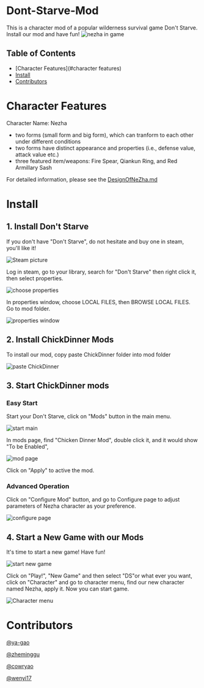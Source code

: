 # Dont-Starve-Mod
This is a character mod of a popular wilderness survival game Don't Starve. Install our mod and have fun! 
![nezha in game](UserGuideImages/nezha_in_game.jpg)

## Table of Contents

- [Character Features](#character features)
- [Install](#install)
- [Contributors](#contributors)

# Character Features

Character Name: Nezha
- two forms (small form and big form), which can tranform to each other under different conditions
- two forms have distinct appearance and properties (i.e., defense value, attack value etc.)
- three featured item/weapons: Fire Spear, Qiankun Ring, and Red Armillary Sash

For detailed information, please see the [DesignOfNeZha.md](ChickenDinner/docs/DesignOfNeZha.md)

# Install
## 1. Install Don't Starve
If you don't have "Don't Starve", do not hesitate and buy one in steam, you'll like it!

![Steam picture](UserGuideImages/Steam.png)

Log in steam, go to your library, search for "Don't Starve" then right click it, then select properties.

![choose properties](UserGuideImages/properties.jpg)

In properties window, choose LOCAL FILES, then BROWSE LOCAL FILES. Go to mod folder.

![properties window](UserGuideImages/properties_window.jpg)

## 2. Install ChickDinner Mods
To install our mod, copy paste ChickDinner folder into mod folder 

![paste ChickDinner](UserGuideImages/paste.jpg)

## 3. Start ChickDinner mods
### Easy Start
Start your Don't Starve, click on "Mods" button in the main menu.

![start main](UserGuideImages/mainmenu.jpg)

In mods page, find "Chicken Dinner Mod", double click it, and it would show "To be Enabled",

![mod page](UserGuideImages/modpage.jpg)

Click on "Apply" to active the mod.

### Advanced Operation
Click on "Configure Mod" button, and go to Configure page to adjust parameters of Nezha character as your preference.

![configure page](UserGuideImages/configure_page.jpg)

## 4. Start a New Game with our Mods
It's time to start a new game! Have fun!

![start new game](UserGuideImages/start_new_game.jpg)

Click on "Play!", "New Game" and then select "DS"or what ever you want, click on "Character" and go to character menu, find our new character named Nezha, apply it. Now you can start game.

![Character menu](UserGuideImages/character_menu.jpg)

# Contributors
[@ya-gao](https://github.com/ya-gao)

[@zheminggu](https://github.com/zheminggu)

[@cowryao](https://github.com/cowryao)

[@wenyi17](https://github.com/Wenyi17)

